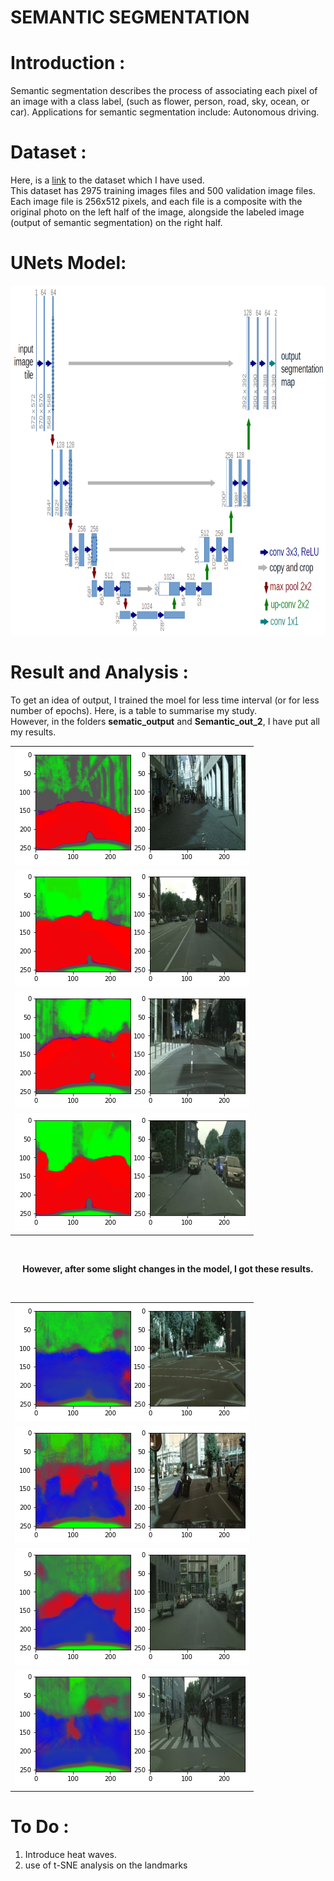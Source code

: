 <h1>SEMANTIC SEGMENTATION<h1>
  
# Introduction :
  Semantic segmentation describes the process of associating each pixel of an image with a class label, (such as flower, person, road, sky, ocean, or car).           Applications for semantic segmentation include: Autonomous driving.<br>

# Dataset :
  
  Here, is a <a href = "https://www.kaggle.com/dansbecker/cityscapes-image-pairs">link</a> to the dataset which I have used.<br>
  This dataset has 2975 training images files and 500 validation image files. Each image file is 256x512 pixels, and each file is a composite with the original       photo on the left half of the image, alongside the labeled image (output of semantic segmentation) on the right half.
  
# UNets Model:
  <img src = "https://github.com/AYUSH-ISHAN/Semantic-Segmentation/blob/main/U-nets.png" height = "560" width = "700"/>
  
# Result and Analysis :
  To get an idea of output, I trained the moel for less time interval (or for less number of epochs). Here, is a table to summarise my study.<br>
  However, in the folders <B>sematic_output</B> and <B>Semantic_out_2</B>, I have put all my results.<br>
  
  <table align = "center">
    <tr>
      <td><img src ="semantic_output/output_1_epo.png"/></td>
    </tr>
    <tr>
      <td><img src ="semantic_output/output_2_epo.png"/></td>
    </tr>
    <tr>
      <td><img src ="semantic_output/output_3_epo.png"/></td>
    </tr>
    <tr>
      <td><img src ="semantic_output/output_4_epo.png"/></td>
    </tr>
  </table>
  <br>
  <p align = "center"><B> However, after some slight changes in the model, I got these results.</B></p>
  <br>
  <table align = "center">
    <tr>
      <td><img src ="semantic_output/output_1_model_2.png"/></td>
    </tr>
    <tr>
      <td><img src ="semantic_output/output_2_model_2.png"/></td>
    </tr>
    <tr>
      <td><img src ="semantic_output/output_3_model_2.png"/></td>
    </tr>
    <tr>
      <td><img src ="semantic_output/output_4_model_2.png"/></td>
    </tr>
  </table>
  
# To Do :
<ol>
  <li>Introduce heat waves.</li>
  <li>use of t-SNE analysis on the landmarks</li>
</ol>
